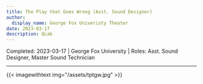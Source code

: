 ```yaml
---
title: The Play that Goes Wrong (Asst. Sound Designer)
author:
  display_name: George Fox Univeristy Theater
date: 2023-03-17
description: QLab
---
```

Completed: 2023-03-17 | George Fox University | Roles: Asst. Sound Designer, Master Sound Technician

---
{{< imagewithtext img="/assets/tptgw.jpg" >}}
